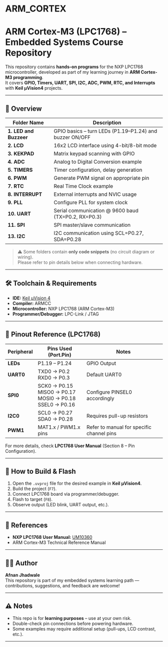 # ARM_CORTEX
# ARM Cortex-M3 (LPC1768) – Embedded Systems Course Repository

This repository contains **hands-on programs** for the NXP LPC1768 microcontroller, developed as part of my learning journey in **ARM Cortex-M3 programming**.  
It covers **GPIO, Timers, UART, SPI, I2C, ADC, PWM, RTC, and Interrupts** with **Keil µVision4** projects.

---

## 📌 Overview

| Folder Name          | Description |
|---------------------|-------------|
| **1. LED and Buzzeer** | GPIO basics – turn LEDs (P1.19–P1.24) and buzzer ON/OFF |
| **2. LCD**          | 16x2 LCD interface using 4-bit/8-bit mode |
| **3. KEKPAD**       | Matrix keypad scanning with GPIO |
| **4. ADC**          | Analog to Digital Conversion example |
| **5. TIMERS**       | Timer configuration, delay generation |
| **6. PWM**          | Generate PWM signal on appropriate pin |
| **7. RTC**          | Real Time Clock example |
| **8. INTERRUPT**    | External interrupts and NVIC usage |
| **9. PLL**          | Configure PLL for system clock |
| **10. UART**        | Serial communication @ 9600 baud (TX=P0.2, RX=P0.3) |
| **11. SPI**         | SPI master/slave communication |
| **13. I2C**         | I2C communication using SCL=P0.27, SDA=P0.28 |

> ⚠️ Some folders contain **only code snippets** (no circuit diagram or wiring).  
> Please refer to pin details below when connecting hardware.

---

## 🛠 Toolchain & Requirements

- **IDE:** [Keil µVision 4](https://www.keil.com/download/product/)
- **Compiler:** ARMCC
- **Microcontroller:** NXP LPC1768 (ARM Cortex-M3)
- **Programmer/Debugger:** LPC-Link / JTAG

---

## 🔌 Pinout Reference (LPC1768)

| Peripheral | Pins Used (Port.Pin) | Notes |
|-----------|--------------------|-------|
| **LEDs** | P1.19 – P1.24 | GPIO Output |
| **UART0** | TXD0 → P0.2 <br> RXD0 → P0.3 | Default UART0 |
| **SPI0** | SCK0 → P0.15 <br> MISO0 → P0.17 <br> MOSI0 → P0.18 <br> SSEL0 → P0.16 | Configure PINSEL0 accordingly |
| **I2C0** | SCL0 → P0.27 <br> SDA0 → P0.28 | Requires pull-up resistors |
| **PWM1** | MAT1.x / PWM1.x pins | Refer to manual for specific channel pins |

For more details, check **LPC1768 User Manual** (Section 8 – Pin Configuration).

---

## 🚀 How to Build & Flash

1. Open the `.uvproj` file for the desired example in **Keil µVision4**.
2. Build the project (`F7`).
3. Connect LPC1768 board via programmer/debugger.
4. Flash to target (`F8`).
5. Observe output (LED blink, UART output, etc.).

---

## 📖 References

- **NXP LPC1768 User Manual:** [UM10360](https://www.nxp.com/docs/en/user-guide/UM10360.pdf)
- ARM Cortex-M3 Technical Reference Manual

---

## 🧑‍💻 Author

**Afnan Jhadwale**  
This repository is part of my embedded systems learning path — contributions, suggestions, and feedback are welcome!

---

## ⚠️ Notes

- This repo is for **learning purposes** – use at your own risk.
- Double-check pin connections before powering hardware.
- Some examples may require additional setup (pull-ups, LCD contrast, etc.).

---
